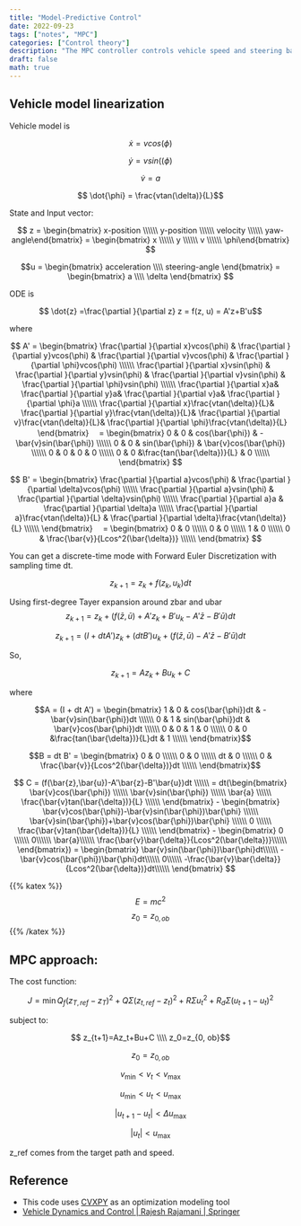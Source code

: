 ```yaml
---
title: "Model-Predictive Control"
date: 2022-09-23
tags: ["notes", "MPC"]
categories: ["Control theory"]
description: "The MPC controller controls vehicle speed and steering based on linearized model."
draft: false
math: true
---
```


## Vehicle model linearization
Vehicle model is 

$$ \dot{x} = vcos(\phi)$$

$$ \dot{y} = vsin((\phi)$$

$$ \dot{v} = a$$

$$ \dot{\phi} = \frac{vtan(\delta)}{L}$$

State and Input vector:

$$ z = \begin{bmatrix}
x-position \\\\\\
y-position \\\\\\
velocity \\\\\\
yaw-angle\end{bmatrix} = \begin{bmatrix}
x \\\\\\
y \\\\\\
v \\\\\\
\phi\end{bmatrix} $$

$$u = \begin{bmatrix}
acceleration \\\\ 
steering-angle
\end{bmatrix} 
= \begin{bmatrix}
a \\\\ 
\delta
\end{bmatrix} $$

ODE is 

$$ \dot{z} =\frac{\partial }{\partial z} z = f(z, u) = A'z+B'u$$

where

$$ A' =
\begin{bmatrix}
\frac{\partial }{\partial x}vcos(\phi) & 
\frac{\partial }{\partial y}vcos(\phi) & 
\frac{\partial }{\partial v}vcos(\phi) &
\frac{\partial }{\partial \phi}vcos(\phi) \\\\\\
\frac{\partial }{\partial x}vsin(\phi) & 
\frac{\partial }{\partial y}vsin(\phi) & 
\frac{\partial }{\partial v}vsin(\phi) &
\frac{\partial }{\partial \phi}vsin(\phi) \\\\\\
\frac{\partial }{\partial x}a& 
\frac{\partial }{\partial y}a& 
\frac{\partial }{\partial v}a&
\frac{\partial }{\partial \phi}a \\\\\\
\frac{\partial }{\partial x}\frac{vtan(\delta)}{L}& 
\frac{\partial }{\partial y}\frac{vtan(\delta)}{L}& 
\frac{\partial }{\partial v}\frac{vtan(\delta)}{L}&
\frac{\partial }{\partial \phi}\frac{vtan(\delta)}{L}
\end{bmatrix}
　=
\begin{bmatrix}
0 & 0 & cos(\bar{\phi}) & -\bar{v}sin(\bar{\phi}) \\\\\\
0 & 0 & sin(\bar{\phi}) & \bar{v}cos(\bar{\phi}) \\\\\\
0 & 0 & 0 & 0 \\\\\\
0 & 0 &\frac{tan(\bar{\delta})}{L} & 0 \\\\\\
\end{bmatrix}
$$

$$
B' =
\begin{bmatrix}
\frac{\partial }{\partial a}vcos(\phi) &
\frac{\partial }{\partial \delta}vcos(\phi) \\\\\\
\frac{\partial }{\partial a}vsin(\phi) &
\frac{\partial }{\partial \delta}vsin(\phi) \\\\\\
\frac{\partial }{\partial a}a &
\frac{\partial }{\partial \delta}a \\\\\\
\frac{\partial }{\partial a}\frac{vtan(\delta)}{L} &
\frac{\partial }{\partial \delta}\frac{vtan(\delta)}{L} \\\\\\
\end{bmatrix}
　=
\begin{bmatrix}
0 & 0 \\\\\\
0 & 0 \\\\\\
1 & 0 \\\\\\
0 & \frac{\bar{v}}{Lcos^2(\bar{\delta})} \\\\\\
\end{bmatrix}
$$

You can get a discrete-time mode with Forward Euler Discretization with sampling time dt.

$$z_{k+1} = z_k+f(z_k,u_k)dt$$

Using first-degree Tayer expansion around zbar and ubar
$$z_{k+1} = z_k+(f(\bar{z},\bar{u})+A'z_k+B'u_k-A'\bar{z}-B'\bar{u})dt$$

$$z_{k+1} = (I + dtA')z_k+(dtB')u_k + (f(\bar{z},\bar{u})-A'\bar{z}-B'\bar{u})dt$$

So, 

$$z_{k+1} = Az_k+Bu_k +C$$

where

$$A = (I + dt A') =
\begin{bmatrix} 
1 & 0 & cos(\bar{\phi})dt & -\bar{v}sin(\bar{\phi})dt \\\\\\
0 & 1 & sin(\bar{\phi})dt & \bar{v}cos(\bar{\phi})dt \\\\\\
0 & 0 & 1 & 0 \\\\\\
0 & 0 &\frac{tan(\bar{\delta})}{L}dt & 1 \\\\\\
\end{bmatrix}$$

$$B = dt B' =
\begin{bmatrix} 
0 & 0 \\\\\\
0 & 0 \\\\\\
dt & 0 \\\\\\
0 & \frac{\bar{v}}{Lcos^2(\bar{\delta})}dt \\\\\\
\end{bmatrix}$$


$$ C = (f(\bar{z},\bar{u})-A'\bar{z}-B'\bar{u})dt \\\\\\
= dt(\begin{bmatrix} 
\bar{v}cos(\bar{\phi}) \\\\\\
\bar{v}sin(\bar{\phi}) \\\\\\
\bar{a} \\\\\\
\frac{\bar{v}tan(\bar{\delta})}{L} \\\\\\
\end{bmatrix} - 
\begin{bmatrix} 
\bar{v}cos(\bar{\phi})-\bar{v}sin(\bar{\phi})\bar{\phi} \\\\\\
\bar{v}sin(\bar{\phi})+\bar{v}cos(\bar{\phi})\bar{\phi} \\\\\\
0 \\\\\\
\frac{\bar{v}tan(\bar{\delta})}{L} \\\\\\
\end{bmatrix} -
\begin{bmatrix} 0 \\\\\\ 0\\\\\\ \bar{a}\\\\\\
\frac{\bar{v}\bar{\delta}}{Lcos^2(\bar{\delta})}\\\\\\
\end{bmatrix}) =
\begin{bmatrix} 
\bar{v}sin(\bar{\phi})\bar{\phi}dt\\\\\\
-\bar{v}cos(\bar{\phi})\bar{\phi}dt\\\\\\
0\\\\\\
-\frac{\bar{v}\bar{\delta}}{Lcos^2(\bar{\delta})}dt\\\\\\
\end{bmatrix}
$$

{{% katex %}}
$$ E=mc^2 $$
$$ z_0=z_{0, ob} $$
{{% /katex %}}

## MPC approach:

The cost function:

$$ J = \min Q_f(z_{T,ref}-z_{T})^2 + Q \Sigma ({z_{t, ref} - z_{t}})^2 + R \Sigma {u_t}^2+ R_d \Sigma({u_{t+1}-u_{t}})^2 $$

subject to:

$$ z_{t+1}=Az_t+Bu+C \\\\ z_0=z_{0, ob}$$

$$ z_0=z_{0, ob} $$

$$v_{\min} < v_t < v_{\max} $$

$$u_{\min} < u_t < u_{\max} $$

$$|u_{t+1}-u_{t}| < \Delta u_{\max} $$

$$|u_{t}| < u_{\max}$$

z_ref comes from the target path and speed.
## Reference

- This code uses [CVXPY](http://www.cvxpy.org/) as an optimization modeling tool 
- [Vehicle Dynamics and Control \| Rajesh Rajamani \| Springer](http://www.springer.com/us/book/9781461414322)